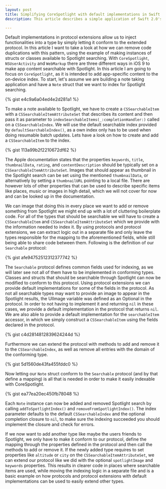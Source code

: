 ```yaml
---
layout: post
title: Simplifying CoreSpotlight with default implementations in Swift 2.0 protocol extensions
description: This article describes a simple application of Swift 2.0's protocol extensions. We will simplify how types can be made searchable with Spotlight by conforming to our protocol, while moving the indexing logic in a separate file and reducing code duplication.

---
```


Default implementations in protocol extensions allow us to inject functionalities into a type by simply letting it conform to the extended protocol. In this article I want to take a look at how we can remove code duplications with this pattern, using the example of making instances of structs or classes available to Spotlight searching.
With `CoreSpotlight`, `NSUserActivity` and `WebMarkup` there are three different ways in iOS 9 to make app content searchable with Spotlight. In this article I am going to focus on `CoreSpotlight`, as it is intended to add app-specific content to the on-device index. To start, let's assume we are building a note taking application and have a `Note` struct that we want to index for Spotlight searching. 

{% gist e4c9a6a04ed4e2d281a1 %}

To make a note available to Spotlight, we have to create a `CSSearchableItem` with a `CSSearchableItemAttributeSet` that describes its content and then pass it as parameter to `indexSearchableItems(_:completionHandler:)` called on a `CSSearchableIndex`. We will use the default searchable index provided by `defaultSearchableIndex()`, as a own index only has to be used when doing resumable batch updates. Lets have a look on how to create and add a `CSSearchableItem` to the index.

{% gist 113a99b2f2210672df62 %}

The Apple documentation states that the properties `keywords`, `title`, `thumbnailData`, `rating`, and `contentDescription` should be typically set on a `CSSearchableItemAttributeSet`. Images that should appear as thumbnail in the Spotlight search can be set using the mentioned `thumbnailData`, or alternatively by setting a `thumbnailURL` pointing to a local file. There are however lots of other properties that can be used to describe specific items like places, music or images in high detail, which we will not cover for now and can be looked up in the documentation.

We can image that doing this in every place we want to add or remove something from Spotlight we might end up with a lot of cluttering boilerplate code. For all of the types that should be searchable we will have to create a `CSSearchableItem` and `CSSearchableItemAttributeSet` which we provide with the information needed to index it. By using protocols and protocol extensions, we can extract logic out in a separate file and only leave the types responsible for the mapping to the aforementioned fields, while still being able to share code between them. Following is the definition of our `Searchable` protocol:

{% gist afe94752512312377742 %}

The `Searchable` protocol defines common fields used for indexing, as we will later see not all of them have to be implemented in conforming types. Classes and structs that should be searchable through Spotlight can now be modified to conform to this protocol.
Using protocol extensions we can provide default implementations for some of the fields in the protocol. As not all searchable types may want to provide an image to appear in the Spotlight results, the UIImage variable was defined as an Optional in the protocol. In order to not having to implement it and returning `nil` in these cases, we provide a default implementation in the protocol that returns `nil`. We are also able to provide a default implementation for the `searchableItem` accessor, in which we simply construct a `CSSearchableItem` using the fields declared in the protocol.

{% gist c4d2814812839624244d %}

Furthermore we can extend the protocol with methods to add and remove it to the `CSSearchableIndex`, as well as remove all entries with the domain of the conforming type.

{% gist 5d1560de43fa455fddc0 %}

Now letting our `Note` struct conform to the `Searchable` protocol (and by that define a mapping) is all that is needed in order to make it easily indexable with CoreSpotlight.

{% gist ea77ea20ec450fb78048 %}

Each `Note` instance can now be added and removed Spotlight search by calling `addToSpotlightIndex()` and `removeFromSpotlightIndex()`. The index parameter defaults to the default `CSSearchableIndex` and the optional completion closure to `nil`, to make sure the indexing succeeded you should implement the closure and check for errors.

If we now want to add another type like maybe the users friends to Spotlight, we only have to make it conform to our protocol, define the mapping through the properties defined in the protocol and then call the methods to add or remove it. If the newly added type requires to set properties like `altitude` or `city` on the `CSSearchableItemAttributeSet`, we can extend our protocol like we did with the optional `spotlightImage` and `keywords` properties.
This results in clearer code in places where searchable items are used, while moving the indexing logic in a separate file and is a basic example on how protocols and protocol extensions with default implementations can be used to easily extend other types.
